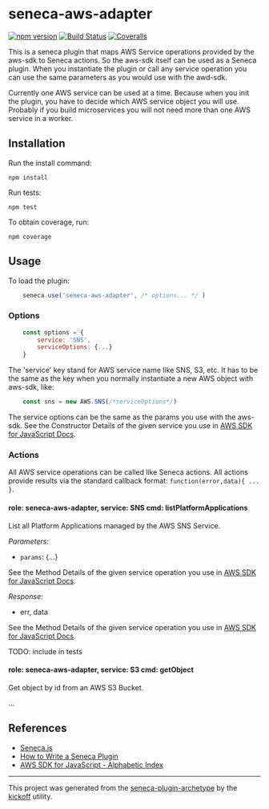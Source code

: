 # seneca-aws-adapter

[![npm version][npm-badge]][npm-url]
[![Build Status][travis-badge]][travis-url]
[![Coveralls][BadgeCoveralls]][Coveralls]

This is a seneca plugin that maps AWS Service operations provided by the aws-sdk to Seneca actions. So the aws-sdk itself can be used as a Seneca plugin. When you instantiate the plugin or call any service operation you can use the same parameters as you would use with the awd-sdk.

Currently one AWS service can be used at a time. Because when you init the plugin, you have to decide which AWS service object you will use. Probably if you build microservices you will not need more than one AWS service in a worker.

## Installation

Run the install command:

    npm install

Run tests:

    npm test

To obtain coverage, run:

    npm coverage

## Usage

To load the plugin:

```JavaScript
    seneca.use('seneca-aws-adapter', /* options... */ )
```

### Options

```JavaScript
    const options = {
        service: 'SNS',
        serviceOptions: {...}
    }
```
The 'service' key stand for AWS service name like SNS, S3, etc. It has to be the same as the key when you normally instantiate a new AWS object with aws-sdk, like:

```JavaScript
    const sns = new AWS.SNS(/*serviceOptions*/)
```

The service options can be the same as the params you use with the aws-sdk. See the Constructor Details of the given service you use in [AWS SDK for JavaScript Docs](http://docs.aws.amazon.com/AWSJavaScriptSDK/latest/_index.html).

### Actions

All AWS service operations can be called like Seneca actions. All actions provide results via the standard callback format: `function(error,data){ ... }`.

#### role: seneca-aws-adapter, service: SNS cmd: listPlatformApplications

List all Platform Applications managed by the AWS SNS Service.

_Parameters:_

- `params`: {...}

See the Method Details of the given service operation you use in [AWS SDK for JavaScript Docs](http://docs.aws.amazon.com/AWSJavaScriptSDK/latest/_index.html).

_Response:_ 

- err, data

See the Method Details of the given service operation you use in [AWS SDK for JavaScript Docs](http://docs.aws.amazon.com/AWSJavaScriptSDK/latest/_index.html).

TODO: include in tests

#### role: seneca-aws-adapter, service: S3 cmd: getObject

Get object by id from an AWS S3 Bucket.

...

## References

- [Seneca.js](http://senecajs.org/)
- [How to Write a Seneca Plugin](http://senecajs.org/docs/tutorials/how-to-write-a-plugin.html)
- [AWS SDK for JavaScript - Alphabetic Index](http://docs.aws.amazon.com/AWSJavaScriptSDK/latest/_index.html)

---

This project was generated from the [seneca-plugin-archetype](https://github.com/tombenke/seneca-plugin-archetype)
by the [kickoff](https://github.com/tombenke/kickoff) utility.

[npm-badge]: https://badge.fury.io/js/seneca-aws-sns.svg
[npm-url]: https://badge.fury.io/js/seneca-aws-sns
[travis-badge]: https://api.travis-ci.org/bersilius/seneca-aws-sns.svg
[travis-url]: https://travis-ci.org/bersilius/seneca-aws-sns
[Coveralls]: https://coveralls.io/github/bersilius/seneca-aws-sns?branch=master
[BadgeCoveralls]: https://coveralls.io/repos/github/bersilius/seneca-aws-sns/badge.svg?branch=master

